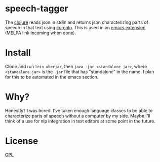 speech-tagger
=============

The [clojure](clj/speech_tagger) reads json in stdin and returns json characterizing parts of speech in that text using [corenlp](http://nlp.stanford.edu/software/corenlp.shtml). This is used in an [emacs extension](emacs/) (MELPA link incoming when done).

# Install

Clone and run `lein uberjar`, then `java -jar <standalone jar>`, where `<standalone jar>` is the `.jar` file that has "standalone" in the name. I plan for this to be automated in the emacs section.

# Why?

Honestly? I was bored. I've taken enough language classes to be able to characterize parts of speech without a computer by my side. Maybe I'll think of a use for nlp integration in text editors at some point in the future.

# License

[GPL](GPL.md)
